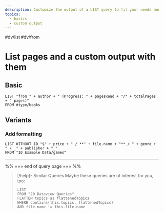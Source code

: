```yaml
---
description: Customize the output of a LIST query to fit your needs and to display more than one additional meta data value
topics:
  - basics
  - custom output
---
```

#dv/list #dv/from 

# List pages and a custom output with them

## Basic 

```dataview
LIST "from " + author + " (Progress: " + pagesRead + "/" + totalPages + " pages)"
FROM #type/books 
```

## Variants

### Add formatting

```dataview
LIST WITHOUT ID "$" + price + " / **" + file.name + "** / " + genre + " / _" + publisher + "_"
FROM "10 Example Data/games"
```

---
%% === end of query page === %%
> [!help]- Similar Queries
> Maybe these queries are of interest for you, too:
> ```dataview
> LIST
> FROM "20 Dataview Queries"
> FLATTEN topics as flattenedTopics
> WHERE contains(this.topics, flattenedTopics)
> AND file.name != this.file.name
> ```